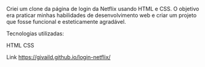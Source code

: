 Criei um clone da página de login da Netflix usando HTML e CSS. O objetivo era praticar minhas habilidades de desenvolvimento web e criar um projeto que fosse funcional e esteticamente agradável.

Tecnologias utilizadas:

HTML
CSS

Link
https://givaild.github.io/login-netflix/
